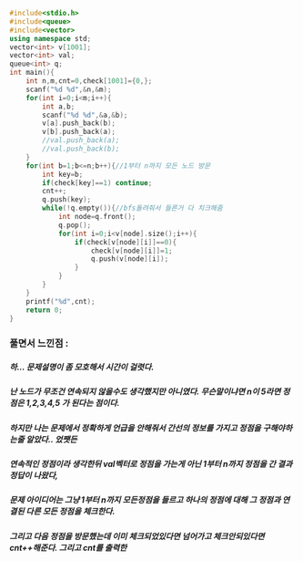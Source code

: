 ```cpp
#include<stdio.h>
#include<queue>
#include<vector>
using namespace std;
vector<int> v[1001];
vector<int> val;
queue<int> q;
int main(){
	int n,m,cnt=0,check[1001]={0,};
	scanf("%d %d",&n,&m);
	for(int i=0;i<m;i++){
		int a,b;
		scanf("%d %d",&a,&b);
		v[a].push_back(b);
		v[b].push_back(a);
		//val.push_back(a);
		//val.push_back(b);
	}
	for(int b=1;b<=n;b++){//1부터 n까지 모든 노드 방문
		int key=b;
		if(check[key]==1) continue;
		cnt++;
		q.push(key);
		while(!q.empty()){//bfs돌려줘서 들른거 다 치크해줌
			int node=q.front();
			q.pop();
			for(int i=0;i<v[node].size();i++){
				if(check[v[node][i]]==0){
					check[v[node][i]]=1;
					q.push(v[node][i]);
				}
			}
		}	
	}
	printf("%d",cnt);
	return 0;
}
```

### 풀면서 느낀점 :
##### 하... 문제설명이 좀 모호해서 시간이 걸렷다.
##### 난 노드가 무조건 연속되지 않을수도 생각했지만 아니였다. 무슨말이냐면 n이 5라면 정점은 1,2,3,4,5 가 된다는 점이다.
##### 하지만 나는 문제에서 정확하게 언급을 안해줘서 간선의 정보를 가지고 정점을 구해야하는줄 알았다.. 었쨋든
##### 연속적인 정점이라 생각한뒤 val벡터로 정점을 가는게 아닌 1부터 n까지 정점을 간 결과 정답이 나왔다,
##### 문제 아이디어는 그냥 1부터 n까지 모든정점을 들르고 하나의 정점에 대해 그 정점과 연결된 다른 모든 정점을 체크한다.
##### 그리고 다음 정점을 방문했는데 이미 체크되었있다면 넘어가고 체크안되있다면 cnt++해준다. 그리고 cnt를 출력한
